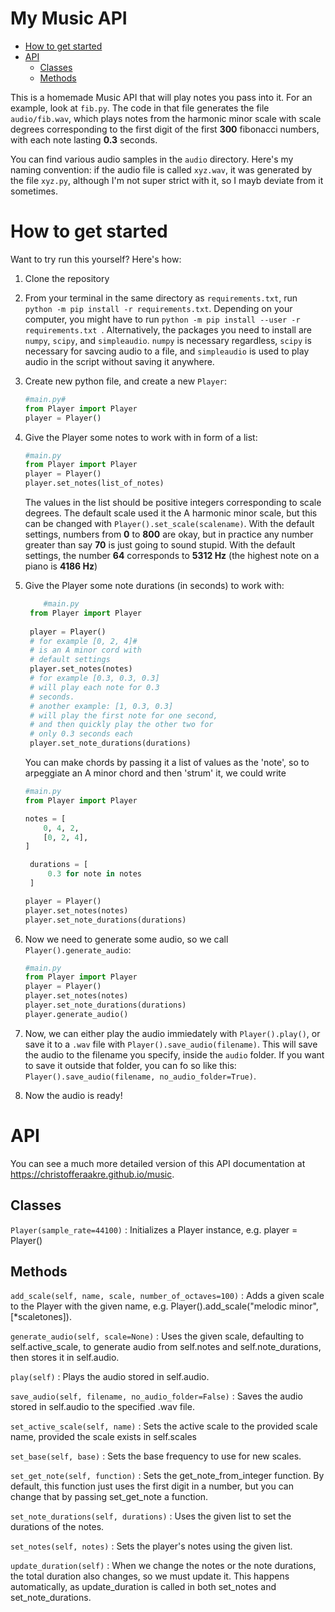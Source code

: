 <h1> My Music API</h1>

- [How to get started](#how-to-get-started)
- [API](#api)
  - [Classes](#classes)
  - [Methods](#methods)

This is a homemade Music API that will play notes you pass into it. For an example, look at `fib.py`. The code in that file generates the file `audio/fib.wav`, which plays notes from the harmonic minor scale with scale degrees corresponding to the first digit of the first **300** fibonacci numbers, with each note lasting **0.3** seconds.

You can find various audio samples in the `audio` directory. Here's my naming convention: if the audio file is called `xyz.wav`, it was generated by the file `xyz.py`, although I'm not super strict with it, so I mayb deviate from it sometimes.

# How to get started
Want to try run this yourself? Here's how:
1. Clone the repository
2. From your terminal in the same directory as `requirements.txt`, run `python -m pip install -r requirements.txt`. Depending on your computer, you might have to run `python -m pip install --user -r requirements.txt `. Alternatively, the packages you need to install are `numpy`, `scipy`, and `simpleaudio`. `numpy` is necessary regardless, `scipy` is necessary for savcing audio to a file, and `simpleaudio` is used to play audio in the script without saving it anywhere.
3. Create new python file, and create a new `Player`:
    ```python
    #main.py#
    from Player import Player
    player = Player()
    ```
4. Give the Player some notes to work with in form of a list:
    ```python
    #main.py
    from Player import Player
    player = Player()
    player.set_notes(list_of_notes)
    ``` 
    The values in the list should be positive integers corresponding to scale degrees. The default scale used it the A harmonic minor scale, but this can be changed with `Player().set_scale(scalename)`. With the default settings, numbers from **0** to **800** are okay, but in practice any number greater than say **70** is just going to sound stupid. With the default settings, the number **64** corresponds to **5312 Hz** (the highest note on a piano is **4186 Hz**)
5. Give the Player some note durations (in seconds) to work with:
   ```python
       #main.py
    from Player import Player
    
    player = Player()
    # for example [0, 2, 4]#
    # is an A minor cord with
    # default settings
    player.set_notes(notes)
    # for example [0.3, 0.3, 0.3]
    # will play each note for 0.3
    # seconds.
    # another example: [1, 0.3, 0.3]
    # will play the first note for one second,
    # and then quickly play the other two for
    # only 0.3 seconds each
    player.set_note_durations(durations)
   ```
   You can make chords by passing it a list of values as the 'note', so to arpeggiate an A minor chord and then 'strum' it, we could write
   ```python
   #main.py
   from Player import Player

   notes = [
       0, 4, 2,
       [0, 2, 4],
   ]

    durations = [
        0.3 for note in notes
    ]

   player = Player()
   player.set_notes(notes)
   player.set_note_durations(durations)

   ````

6. Now we need to generate some audio, so we call `Player().generate_audio`:
   ```python
   #main.py
   from Player import Player
   player = Player()
   player.set_notes(notes)
   player.set_note_durations(durations)
   player.generate_audio()
   ```
7. Now, we can either play the audio immiedately with `Player().play()`, or save it to a `.wav` file with `Player().save_audio(filename)`. This will save the audio to the filename you specify, inside the `audio` folder. If you want to save it outside that folder, you can fo so like this: `Player().save_audio(filename, no_audio_folder=True)`.
8. Now the audio is ready!

# API
You can see a much more detailed version of this API documentation at https://christofferaakre.github.io/music.

Classes
-------

`Player(sample_rate=44100)`
:   Initializes a Player instance, e.g. player = Player()

## Methods

`add_scale(self, name, scale, number_of_octaves=100)`
    :   Adds a given scale to the Player
        with the given name,
        e.g. Player().add_scale("melodic minor", [*scaletones]).

`generate_audio(self, scale=None)`
    :   Uses the given scale, defaulting to self.active_scale,
        to generate audio from self.notes and self.note_durations,
        then stores it in self.audio.

`play(self)`
    :   Plays the audio stored in self.audio.

`save_audio(self, filename, no_audio_folder=False)`
    :   Saves the audio stored in self.audio
        to the specified .wav file.

`set_active_scale(self, name)`
    :   Sets the active scale to the
        provided scale name, provided
        the scale exists in self.scales

`set_base(self, base)`
    :   Sets the base frequency to
        use for new scales.

`set_get_note(self, function)`
    :   Sets the get_note_from_integer function. By default,
        this function just uses the first digit in a number,
        but you can change that by passing set_get_note a function.

`set_note_durations(self, durations)`
    :   Uses the given list to set the
        durations of the notes.

`set_notes(self, notes)`
    :   Sets the player's notes
        using the given list.

`update_duration(self)`
    :   When we change the notes or
        the note durations, the total
        duration also changes, so we
        must update it. This happens automatically,
        as update_duration is called in both
        set_notes and set_note_durations.